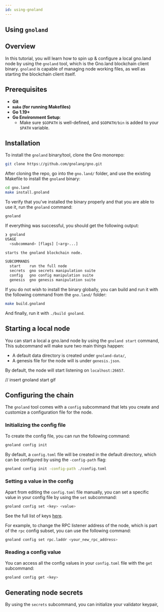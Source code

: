 ```yaml
---
id: using-gnoland
---
```


## Using `gnoland`

## Overview
In this tutorial, you will learn how to spin up & configure a local gno.land 
node by using the `gnoland` tool, which is the Gno.land blockchain client binary.
`gnoland` is capable of managing node working files, as well as starting the
blockchain client itself.

## Prerequisites
- **Git**
- **`make` (for running Makefiles)**
- **Go 1.19+**
- **Go Environment Setup**:
    - Make sure `$GOPATH` is well-defined, and `$GOPATH/bin` is added to your `$PATH` variable.

## Installation

To install the `gnoland` binary/tool, clone the Gno monorepo:

```bash
git clone https://github.com/gnolang/gno.git
```

After cloning the repo, go into the `gno.land/` folder, and use the existing
Makefile to install the `gnoland` binary:

```bash
cd gno.land
make install.gnoland
```

To verify that you've installed the binary properly and that you are able to use
it, run the `gnoland` command:

```bash
gnoland
```

If everything was successful, you should get the following output:

```bash
❯ gnoland
USAGE
  <subcommand> [flags] [<arg>...]

starts the gnoland blockchain node.

SUBCOMMANDS
  start    run the full node
  secrets  gno secrets manipulation suite
  config   gno config manipulation suite
  genesis  gno genesis manipulation suite
```

If you do not wish to install the binary globally, you can build and run it
with the following command from the `gno.land/` folder:

```bash
make build.gnoland
```

And finally, run it with `./build gnoland`.

## Starting a local node

You can start a local a gno.land node by using the `gnoland start` command, 
This subcommand will make sure two main things happen:
- A default data directory is created under `gnoland-data/`,
- A genesis file for the node will is under `genesis.json`.

By default, the node will start listening on `localhost:26657`.

// insert gnoland start gif

## Configuring the chain

The `gnoland` tool comes with a `config` subcommand that lets you create and 
customize a configuration file for the node. 

### Initializing the config file

To create the config file, you can run the following command:

```bash
gnoland config init
```

By default, a `config.toml` file will be created in the default directory,
which can be configured by using the `-config-path` flag:

```bash
gnoland config init -config-path ./config.toml
```

### Setting a value in the config

Apart from editing the `config.toml` file manually, you can set a specific value
in your config file by using the `set` subcommand:

```bash
gnoland config set <key> <value>
```

See the full list of keys [here](../gno-tooling/cli/gnoland.md). 

For example, to change the RPC listener address of the node, which is part of the
`rpc` config subset, you can use the following command:

```bash
gnoland config set rpc.laddr <your_new_rpc_address>
```

### Reading a config value

You can access all the config values in your `config.toml` file with the `get`
subcommand:

```bash
gnoland config get <key>
```

## Generating node secrets

By using the `secrets` subcommand, you can initialize your validator keypair,
 



